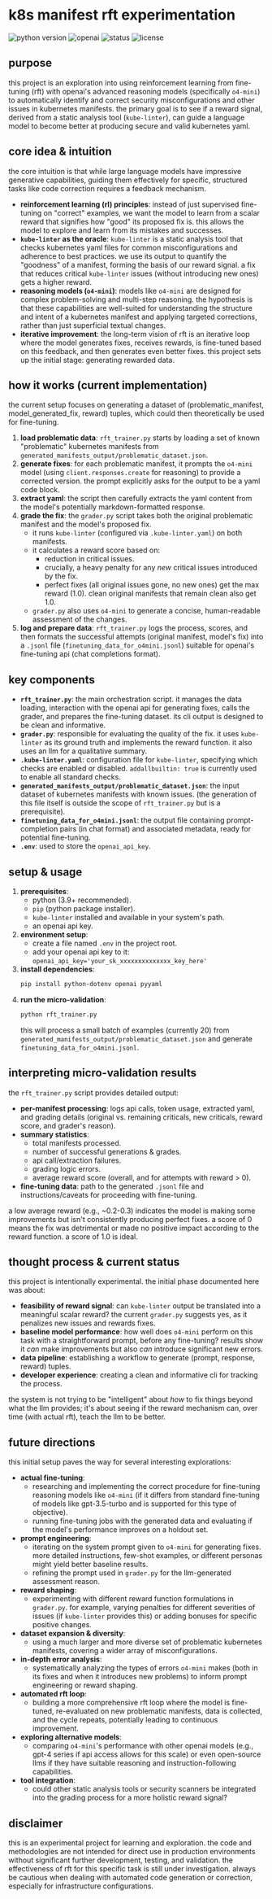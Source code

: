 # k8s manifest rft experimentation

![python version](https://img.shields.io/badge/python-3.9%2B-blue?style=for-the-badge)
![openai](https://img.shields.io/badge/openai-api-green?style=for-the-badge)
![status](https://img.shields.io/badge/status-experimental-orange?style=for-the-badge)
![license](https://img.shields.io/badge/license-unlicensed-lightgrey?style=for-the-badge)

## purpose

this project is an exploration into using reinforcement learning from fine-tuning (rft) with openai's advanced reasoning models (specifically `o4-mini`) to automatically identify and correct security misconfigurations and other issues in kubernetes manifests. the primary goal is to see if a reward signal, derived from a static analysis tool (`kube-linter`), can guide a language model to become better at producing secure and valid kubernetes yaml.

## core idea & intuition

the core intuition is that while large language models have impressive generative capabilities, guiding them effectively for specific, structured tasks like code correction requires a feedback mechanism.

*   **reinforcement learning (rl) principles**: instead of just supervised fine-tuning on "correct" examples, we want the model to learn from a scalar reward that signifies how "good" its proposed fix is. this allows the model to explore and learn from its mistakes and successes.
*   **`kube-linter` as the oracle**: `kube-linter` is a static analysis tool that checks kubernetes yaml files for common misconfigurations and adherence to best practices. we use its output to quantify the "goodness" of a manifest, forming the basis of our reward signal. a fix that reduces critical `kube-linter` issues (without introducing new ones) gets a higher reward.
*   **reasoning models (`o4-mini`)**: models like `o4-mini` are designed for complex problem-solving and multi-step reasoning. the hypothesis is that these capabilities are well-suited for understanding the structure and intent of a kubernetes manifest and applying targeted corrections, rather than just superficial textual changes.
*   **iterative improvement**: the long-term vision of rft is an iterative loop where the model generates fixes, receives rewards, is fine-tuned based on this feedback, and then generates even better fixes. this project sets up the initial stage: generating rewarded data.

## how it works (current implementation)

the current setup focuses on generating a dataset of (problematic_manifest, model_generated_fix, reward) tuples, which could then theoretically be used for fine-tuning.

1.  **load problematic data**: `rft_trainer.py` starts by loading a set of known "problematic" kubernetes manifests from `generated_manifests_output/problematic_dataset.json`.
2.  **generate fixes**: for each problematic manifest, it prompts the `o4-mini` model (using `client.responses.create` for reasoning) to provide a corrected version. the prompt explicitly asks for the output to be a yaml code block.
3.  **extract yaml**: the script then carefully extracts the yaml content from the model's potentially markdown-formatted response.
4.  **grade the fix**: the `grader.py` script takes both the original problematic manifest and the model's proposed fix.
    *   it runs `kube-linter` (configured via `.kube-linter.yaml`) on both manifests.
    *   it calculates a reward score based on:
        *   reduction in critical issues.
        *   crucially, a heavy penalty for any *new* critical issues introduced by the fix.
        *   perfect fixes (all original issues gone, no new ones) get the max reward (1.0). clean original manifests that remain clean also get 1.0.
    *   `grader.py` also uses `o4-mini` to generate a concise, human-readable assessment of the changes.
5.  **log and prepare data**: `rft_trainer.py` logs the process, scores, and then formats the successful attempts (original manifest, model's fix) into a `.jsonl` file (`finetuning_data_for_o4mini.jsonl`) suitable for openai's fine-tuning api (chat completions format).

## key components

*   **`rft_trainer.py`**: the main orchestration script. it manages the data loading, interaction with the openai api for generating fixes, calls the grader, and prepares the fine-tuning dataset. its cli output is designed to be clean and informative.
*   **`grader.py`**: responsible for evaluating the quality of the fix. it uses `kube-linter` as its ground truth and implements the reward function. it also uses an llm for a qualitative summary.
*   **`.kube-linter.yaml`**: configuration file for `kube-linter`, specifying which checks are enabled or disabled. `addallbuiltin: true` is currently used to enable all standard checks.
*   **`generated_manifests_output/problematic_dataset.json`**: the input dataset of kubernetes manifests with known issues. (the generation of this file itself is outside the scope of `rft_trainer.py` but is a prerequisite).
*   **`finetuning_data_for_o4mini.jsonl`**: the output file containing prompt-completion pairs (in chat format) and associated metadata, ready for potential fine-tuning.
*   **`.env`**: used to store the `openai_api_key`.

## setup & usage

1.  **prerequisites**:
    *   python (3.9+ recommended).
    *   `pip` (python package installer).
    *   `kube-linter` installed and available in your system's path.
    *   an openai api key.
2.  **environment setup**:
    *   create a file named `.env` in the project root.
    *   add your openai api key to it: `openai_api_key='your_sk_xxxxxxxxxxxxxx_key_here'`
3.  **install dependencies**:
    ```bash
    pip install python-dotenv openai pyyaml
    ```
4.  **run the micro-validation**:
    ```bash
    python rft_trainer.py
    ```
    this will process a small batch of examples (currently 20) from `generated_manifests_output/problematic_dataset.json` and generate `finetuning_data_for_o4mini.jsonl`.

## interpreting micro-validation results

the `rft_trainer.py` script provides detailed output:

*   **per-manifest processing**: logs api calls, token usage, extracted yaml, and grading details (original vs. remaining criticals, new criticals, reward score, and grader's reason).
*   **summary statistics**:
    *   total manifests processed.
    *   number of successful generations & grades.
    *   api call/extraction failures.
    *   grading logic errors.
    *   average reward score (overall, and for attempts with reward > 0).
*   **fine-tuning data**: path to the generated `.jsonl` file and instructions/caveats for proceeding with fine-tuning.

a low average reward (e.g., ~0.2-0.3) indicates the model is making some improvements but isn't consistently producing perfect fixes. a score of 0 means the fix was detrimental or made no positive impact according to the reward function. a score of 1.0 is ideal.

## thought process & current status

this project is intentionally experimental. the initial phase documented here was about:

*   **feasibility of reward signal**: can `kube-linter` output be translated into a meaningful scalar reward? the current `grader.py` suggests yes, as it penalizes new issues and rewards fixes.
*   **baseline model performance**: how well does `o4-mini` perform on this task with a straightforward prompt, before any fine-tuning? results show it *can* make improvements but also *can* introduce significant new errors.
*   **data pipeline**: establishing a workflow to generate (prompt, response, reward) tuples.
*   **developer experience**: creating a clean and informative cli for tracking the process.

the system is not trying to be "intelligent" about *how* to fix things beyond what the llm provides; it's about seeing if the reward mechanism can, over time (with actual rft), teach the llm to be better.

## future directions

this initial setup paves the way for several interesting explorations:

*   **actual fine-tuning**:
    *   researching and implementing the correct procedure for fine-tuning reasoning models like `o4-mini` (if it differs from standard fine-tuning of models like gpt-3.5-turbo and is supported for this type of objective).
    *   running fine-tuning jobs with the generated data and evaluating if the model's performance improves on a holdout set.
*   **prompt engineering**:
    *   iterating on the system prompt given to `o4-mini` for generating fixes. more detailed instructions, few-shot examples, or different personas might yield better baseline results.
    *   refining the prompt used in `grader.py` for the llm-generated assessment reason.
*   **reward shaping**:
    *   experimenting with different reward function formulations in `grader.py`. for example, varying penalties for different severities of issues (if `kube-linter` provides this) or adding bonuses for specific positive changes.
*   **dataset expansion & diversity**:
    *   using a much larger and more diverse set of problematic kubernetes manifests, covering a wider array of misconfigurations.
*   **in-depth error analysis**:
    *   systematically analyzing the types of errors `o4-mini` makes (both in its fixes and when it introduces new problems) to inform prompt engineering or reward shaping.
*   **automated rft loop**:
    *   building a more comprehensive rft loop where the model is fine-tuned, re-evaluated on new problematic manifests, data is collected, and the cycle repeats, potentially leading to continuous improvement.
*   **exploring alternative models**:
    *   comparing `o4-mini`'s performance with other openai models (e.g., gpt-4 series if api access allows for this scale) or even open-source llms if they have suitable reasoning and instruction-following capabilities.
*   **tool integration**:
    *   could other static analysis tools or security scanners be integrated into the grading process for a more holistic reward signal?

## disclaimer

this is an experimental project for learning and exploration. the code and methodologies are not intended for direct use in production environments without significant further development, testing, and validation. the effectiveness of rft for this specific task is still under investigation. always be cautious when dealing with automated code generation or correction, especially for infrastructure configurations. 